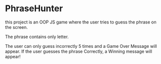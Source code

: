 # PhraseHunter

this project is an OOP JS game where the user tries to guess the phrase on the screen. 

The phrase contains only letter. 

The user can only guess incorrectly 5 times and a Game Over Message will appear. 
If the user guesses the phrase Correctly, a Winning message will appear! 
